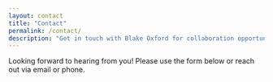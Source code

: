 ```yaml
---
layout: contact
title: "Contact"
permalink: /contact/
description: "Get in touch with Blake Oxford for collaboration opportunities, questions, or consultations."
---
```


Looking forward to hearing from you! Please use the form below or reach out via email or phone.